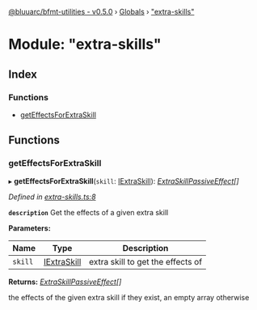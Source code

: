 [@bluuarc/bfmt-utilities - v0.5.0](../README.md) › [Globals](../globals.md) › ["extra-skills"](_extra_skills_.md)

# Module: "extra-skills"

## Index

### Functions

* [getEffectsForExtraSkill](_extra_skills_.md#geteffectsforextraskill)

## Functions

###  getEffectsForExtraSkill

▸ **getEffectsForExtraSkill**(`skill`: [IExtraSkill](../interfaces/_datamine_types_.iextraskill.md)): *[ExtraSkillPassiveEffect](_datamine_types_.md#extraskillpassiveeffect)[]*

*Defined in [extra-skills.ts:8](https://github.com/BluuArc/bfmt-utilities/blob/master/src/extra-skills.ts#L8)*

**`description`** Get the effects of a given extra skill

**Parameters:**

Name | Type | Description |
------ | ------ | ------ |
`skill` | [IExtraSkill](../interfaces/_datamine_types_.iextraskill.md) | extra skill to get the effects of |

**Returns:** *[ExtraSkillPassiveEffect](_datamine_types_.md#extraskillpassiveeffect)[]*

the effects of the given extra skill if they exist, an empty array otherwise
